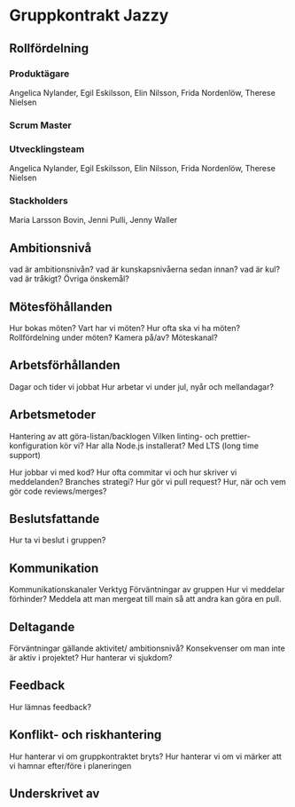 
# Gruppkontrakt Jazzy

## Rollfördelning
### Produktägare
Angelica Nylander, 
Egil Eskilsson,
Elin Nilsson,
Frida Nordenlöw,
Therese Nielsen

### Scrum Master


### Utvecklingsteam
Angelica Nylander, 
Egil Eskilsson,
Elin Nilsson,
Frida Nordenlöw,
Therese Nielsen

### Stackholders 
Maria Larsson Bovin, 
Jenni Pulli, 
Jenny Waller

## Ambitionsnivå
vad är ambitionsnivån?
vad är kunskapsnivåerna sedan innan?
vad är kul? vad är tråkigt?
Övriga önskemål? 

## Mötesföhållanden
Hur bokas möten? 
Vart har vi möten?
Hur ofta ska vi ha möten? 
Rollfördelning under möten?
Kamera på/av?
Möteskanal? 

## Arbetsförhållanden
Dagar och tider vi jobbat
Hur arbetar vi under jul, nyår och mellandagar? 

## Arbetsmetoder
Hantering av att göra-listan/backlogen
Vilken linting- och prettier-konfiguration kör vi?
Har alla Node.js installerat? Med LTS (long time support)

Hur jobbar vi med kod?
Hur ofta commitar vi och hur skriver vi meddelanden?
Branches strategi?
Hur gör vi pull request?
Hur, när och vem gör code reviews/merges?

## Beslutsfattande
Hur ta vi beslut i gruppen? 

## Kommunikation
Kommunikationskanaler
Verktyg
Förväntningar av gruppen
Hur vi meddelar förhinder? 
Meddela att man mergeat till main så att andra kan göra en pull. 

## Deltagande
Förväntningar gällande aktivitet/ ambitionsnivå?
Konsekvenser om man inte är aktiv i projektet?
Hur hanterar vi sjukdom?

## Feedback
Hur lämnas feedback? 

## Konflikt- och riskhantering
Hur hanterar vi om gruppkontraktet bryts?
Hur hanterar vi om vi märker att vi hamnar efter/före i planeringen



## Underskrivet av
